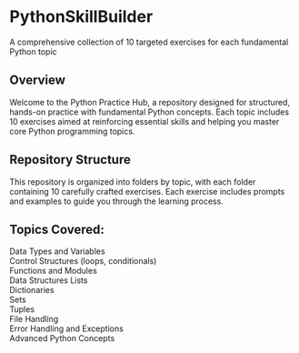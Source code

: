 # PythonSkillBuilder
 A comprehensive collection of 10 targeted exercises for each fundamental Python topic

## Overview
Welcome to the Python Practice Hub, a repository designed for structured, hands-on practice with fundamental Python concepts. Each topic includes 10 exercises aimed at reinforcing essential skills and helping you master core Python programming topics.

## Repository Structure
This repository is organized into folders by topic, with each folder containing 10 carefully crafted exercises. Each exercise includes prompts and examples to guide you through the learning process.

## Topics Covered:
Data Types and Variables <br>
Control Structures (loops, conditionals) <br>
Functions and Modules <br>
Data Structures
Lists <br>
Dictionaries <br> 
Sets <br>
Tuples <br>
File Handling <br>
Error Handling and Exceptions <br>
Advanced Python Concepts <br>

